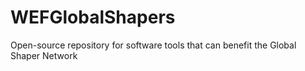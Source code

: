 # WEFGlobalShapers
Open-source repository for software tools that can benefit the Global Shaper Network
